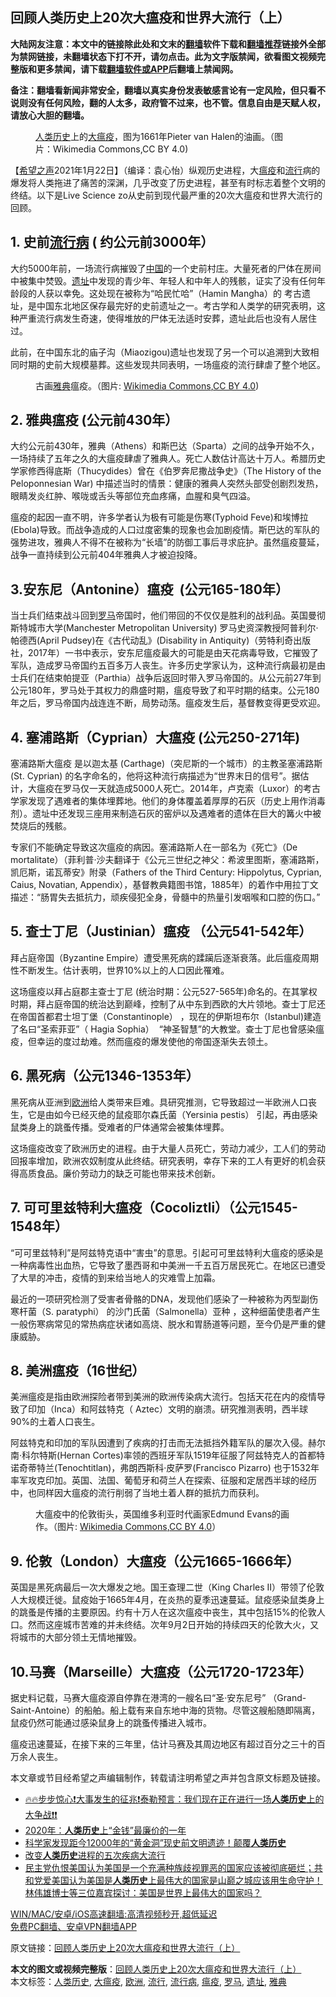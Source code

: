  <h2>回顾人类历史上20次大瘟疫和世界大流行（上）</h2> <p class="notice"><b>大陆网友注意：本文中的链接除此处和文末的<a href="https://github.com/bannedbook/fanqiang" >翻墙</a>软件下载和<a href="https://github.com/killgcd/justmysocks/blob/master/README.md">翻墙推荐</a>链接外全部为禁网链接，未翻墙状态下打不开，请勿点击。此为文字版禁闻，欲看图文视频完整版和更多禁闻，请下载<a href="https://github.com/bannedbook/fanqiang">翻墙软件或APP</a>后翻墙上禁闻网。</p><p>备注：翻墙看新闻非常安全，翻墙以真实身份发表敏感言论有一定风险，但只看不说则没有任何风险，翻的人太多，政府管不过来，也不管。信息自由是天赋人权，请放心大胆的翻墙。</b></p>  <div class="entry"> <figure><figcaption><a href="https://www.bannedbook.org/bnews/tag/%E4%BA%BA%E7%B1%BB%E5%8E%86%E5%8F%B2/" class="st_tag internal_tag" rel="tag" title="标签 人类历史 下的日志">人类历史</a>上的<a href="https://www.bannedbook.org/bnews/tag/%E5%A4%A7%E7%98%9F%E7%96%AB/" class="st_tag internal_tag" rel="tag" title="标签 大瘟疫 下的日志">大瘟疫</a>，图为1661年Pieter van Halen的油画。（图片：Wikimedia Commons,CC BY 4.0)</figcaption></figure> <p>【<span class='wp_keywordlink_affiliate'><a href="https://www.soundofhope.org" title="希望之声" target="_blank">希望之声</a></span>2021年1月22日】（编译：袁心怡）纵观历史进程，大<a href="https://www.bannedbook.org/bnews/tag/%e7%98%9f%e7%96%ab/" class="st_tag internal_tag" rel="tag" title="标签 瘟疫 下的日志">瘟疫</a>和<a href="https://www.bannedbook.org/bnews/tag/%E6%B5%81%E8%A1%8C/" class="st_tag internal_tag" rel="tag" title="标签 流行 下的日志">流行</a>病的爆发将人类拖进了痛苦的深渊，几乎改变了历史进程，甚至有时标志着整个文明的终结。以下是Live Science zo从史前到现代最严重的20次大瘟疫和世界大流行的回顾。</p> <h2>1. 史前<a href="https://www.bannedbook.org/bnews/tag/%E6%B5%81%E8%A1%8C%E7%97%85/" class="st_tag internal_tag" rel="tag" title="标签 流行病 下的日志">流行病</a> ( 约公元前3000年）</h2> <p>大约5000年前，一场流行病摧毁了<span class='wp_keywordlink_affiliate'><a href="https://www.bannedbook.org/" title="中国" target="_blank">中国</a></span>的一个史前村庄。大量死者的尸体在房间中被集中焚毁。<a href="https://www.bannedbook.org/bnews/tag/%E9%81%97%E5%9D%80/" class="st_tag internal_tag" rel="tag" title="标签 遗址 下的日志">遗址</a>中发现的青少年、年轻人和中年人的残骸，证实了没有任何年龄段的人获以幸免。这处现在被称为“哈民忙哈”（Hamin Mangha）的 考古遗址，是中国东北地区保存最完好的史前遗址之一。考古学和人类学的研究表明，这种严重流行病发生奇速，使得堆放的尸体无法适时安葬，遗址此后也没有人居住过。</p> <p>此前，在中国东北的庙子沟（Miaozigou)遗址也发现了另一个可以追溯到大致相同时期的史前大规模墓葬。这些发现共同表明，一场瘟疫的流行肆虐了整个地区。</p> <figure><figcaption>古画<a href="https://www.bannedbook.org/bnews/tag/%E9%9B%85%E5%85%B8/" class="st_tag internal_tag" rel="tag" title="标签 雅典 下的日志">雅典</a>瘟疫。（图片: <a target="_blank" href="https://commons.wikimedia.org/wiki/File:Oil_painting;_plague_at_Athens._Wellcome_M0008517.jpg">Wikimedia Commons</a>,<a href="https://creativecommons.org/licenses/by/4.0/deed.en">CC BY 4.0</a>)</figcaption></figure> <h2>2. 雅典瘟疫 (公元前430年）</h2> <p>大约公元前430年，雅典（Athens）和斯巴达（Sparta）之间的战争开始不久，一场持续了五年之久的大瘟疫肆虐了雅典人。死亡人数估计高达十万人。希腊历史学家修西得底斯（Thucydides）曾在《伯罗奔尼撒战争史》（The History of the Peloponnesian War) 中描述当时的情景：健康的雅典人突然头部受创剧烈发热，眼睛发炎红肿、喉咙或舌头等部位充血疼痛，血腥和臭气四溢。</p> <p>瘟疫的起因一直不明，许多学者认为极有可能是伤寒(Typhoid Feve)和埃博拉 (Ebola)导致。而战争造成的人口过度密集的现象也会加剧疫情。斯巴达的军队的强势进攻，雅典人不得不在被称为“长墙”的防御工事后寻求庇护。虽然瘟疫蔓延，战争一直持续到公元前404年雅典人才被迫投降。</p>  <h2>3.安东尼（Antonine）瘟疫  (公元165-180年）</h2> <p>当士兵们结束战斗回到<a href="https://www.bannedbook.org/bnews/tag/%e7%bd%97%e9%a9%ac/" class="st_tag internal_tag" rel="tag" title="标签 罗马 下的日志">罗马</a>帝国时，他们带回的不仅仅是胜利的战利品。英国曼彻斯特城市大学(Manchester Metropolitan University) 罗马史资深教授阿普利尔·帕德西(April Pudsey)在《古代动乱》(Disability in Antiquity)（劳特利奇出版社，2017年）一书中表示，安东尼瘟疫最大的可能是由天花病毒导致，它摧毁了军队，造成罗马帝国约五百多万人丧生。许多历史学家认为，这种流行病最初是由士兵们在结束帕提亚（Parthia）战争后返回时带入罗马帝国的。从公元前27年到公元180年，罗马处于其权力的鼎盛时期，瘟疫导致了和平时期的结束。公元180年之后，罗马帝国内战连连不断，局势动荡。瘟疫发生后，基督教变得更受欢迎。</p> <h2>4. 塞浦路斯（Cyprian）大瘟疫 (公元250-271年)</h2> <p>塞浦路斯大瘟疫 是以迦太基 (Carthage)（突尼斯的一个城市）的主教圣塞浦路斯(St. Cyprian) 的名字命名的，他将这种流行病描述为“世界末日的信号”。据估计，大瘟疫在罗马仅一天就造成5000人死亡。2014年，卢克索（Luxor）的考古学家发现了遇难者的集体埋葬地。他们的身体覆盖着厚厚的石灰（历史上用作消毒剂）。遗址中还发现三座用来制造石灰的窑炉以及遇难者的遗体在巨大的篝火中被焚烧后的残骸。</p> <p>专家们不能确定导致这次瘟疫的病因。塞浦路斯人在一部名为《死亡》（De mortalitate）（菲利普·沙夫翻译于《公元三世纪之神父：希波里图斯，塞浦路斯，凯厄斯，诺瓦蒂安》附录（Fathers of the Third Century: Hippolytus, Cyprian, Caius, Novatian, Appendix），基督教典籍图书馆，1885年）的着作中用拉丁文描述：“肠胃失去抵抗力，顽疾侵犯全身，骨髓中的热量引发咽喉和口腔的伤口。”</p> <h2>5. 查士丁尼（Justinian）瘟疫 （公元541-542年）</h2> <p>拜占庭帝国（Byzantine Empire）遭受黑死病的蹂躏后逐渐衰落。此后瘟疫周期性不断发生。估计表明，世界10%以上的人口因此罹难。</p> <p>这场瘟疫以拜占庭郡主查士丁尼 (统治时期：公元527-565年)命名的。在其掌权时期，拜占庭帝国的统治达到巅峰，控制了从中东到西欧的大片领地。查士丁尼还在帝国首都君士坦丁堡（Constantinople） ，现在的伊斯坦布尔（Istanbul)建造了名曰“圣索菲亚”（ Hagia Sophia）  “神圣智慧”的大教堂。查士丁尼也曾感染瘟疫，但幸运的度过劫难。然而瘟疫的爆发使他的帝国逐渐失去领土。</p>  <h2>6. 黑死病（公元1346-1353年）</h2> <p>黑死病从亚洲到<a href="https://www.bannedbook.org/bnews/tag/%e6%ac%a7%e6%b4%b2/" class="st_tag internal_tag" rel="tag" title="标签 欧洲 下的日志">欧洲</a>给人类带来巨难。具研究推测，它导致超过一半欧洲人口丧生，它是由如今已经灭绝的鼠疫耶尔森氏菌（Yersinia pestis） 引起，再由感染鼠类身上的跳蚤传播。受难者的尸体通常会被集体埋葬。</p> <p>这场瘟疫改变了欧洲历史的进程。由于大量人员死亡，劳动力减少，工人们的劳动回报率增加，欧洲农奴制度从此终结。研究表明，幸存下来的工人有更好的机会获得高质食品。廉价劳动力的缺乏可能也带来技术创新。</p> <h2>7. 可可里兹特利大瘟疫（Cocoliztli）（公元1545-1548年）</h2> <p>“可可里兹特利”是阿兹特克语中“害虫”的意思。引起可可里兹特利大瘟疫的感染是一种病毒性出血热，它导致了墨西哥和中美洲一千五百万居民死亡。在地区已遭受了大旱的冲击，疫情的到来给当地人的灾难雪上加霜。</p> <p>最近的一项研究检测了受害者骨骼的DNA，发现他们感染了一种被称为丙型副伤寒杆菌（S. paratyphi） 的沙门氏菌（Salmonella）亚种 ，这种细菌使患者产生一般伤寒病常见的常热病症状诸如高烧、脱水和胃肠道等问题，至今仍是严重的健康威胁。</p> <h2>8. 美洲瘟疫（16世纪）</h2> <p>美洲瘟疫是指由欧洲探险者带到美洲的欧洲传染病大流行。包括天花在内的疫情导致了印加（Inca）和阿兹特克（ Aztec）文明的崩溃。研究推测表明，西半球90%的土着人口丧生。</p>  <p>阿兹特克和印加的军队因遭到了疾病的打击而无法抵挡外籍军队的屡次入侵。赫尔南·科尔特斯(Hernan Cortes)率领的西班牙军队1519年征服了阿兹特克人的首都特诺奇蒂特兰(Tenochtitlan)，弗朗西斯科·皮萨罗(Francisco Pizarro) 也于1532年率军攻克印加。英国、法国、葡萄牙和荷兰人在探索、征服和定居西半球的经历中，也同样因大瘟疫的流行削弱了当地土着人群的抵抗力而获利。</p> <figure><figcaption>大瘟疫中的伦敦街头，英国维多利亚时代画家Edmund Evans的画作。（图片: <a target="_blank" href="https://commons.wikimedia.org/wiki/File:A_street_during_the_plague_in_London_with_a_death_cart_and_m_Wellcome_V0010604.jpg">Wikimedia Commons</a>,<a href="https://creativecommons.org/licenses/by/4.0/deed.en">CC BY 4.0</a>）</figcaption></figure> <h2>9. 伦敦（London）大瘟疫（公元1665-1666年）</h2> <p>英国是黑死病最后一次大爆发之地。国王查理二世（King Charles II）带领了伦敦人大规模迁徙。鼠疫始于1665年4月，在炎热的夏季迅速蔓延。鼠疫感染鼠类身上的跳蚤是传播的主要原因。约有十万人在这次瘟疫中丧生，其中包括15%的伦敦人口。然而这座城市苦难的并未终结。次年9月2日开始的持续四天的伦敦大火，又将城市的大部分领土无情地摧毁。</p> <h2>10.马赛（Marseille）大瘟疫（公元1720-1723年）</h2> <p>据史料记载，马赛大瘟疫源自停靠在港湾的一艘名曰“圣·安东尼号” （Grand-Saint-Antoine）的船舶。船上载有来自东地中海的货物。尽管这艘船随即隔离，鼠疫仍然可能通过感染鼠身上的跳蚤传播进入城市。</p> <p>瘟疫迅速蔓延，在接下来的三年里，估计马赛及其周边地区有超过百分之三十的百万余人丧生。</p> <p>本文章或节目经希望之声编辑制作，转载请注明希望之声并包含原文标题及链接。</p>  <ul class='op-related-articles' title='相关阅读'> <li><a href='https://www.bannedbook.org/bnews/cbnews/20210119/1470655.html' target='_blank'>🔥🔥步步惊心❗大事发生的征兆❗泰勒预言：我们现在正在进行一场<b>人类历史</b>上的大争战❗❗</a></li> <li><a href='https://www.bannedbook.org/bnews/cnnews/20210102/1459731.html' target='_blank'>2020年：<b>人类历史</b>上“金钱”最廉价的一年</a></li> <li><a href='https://www.bannedbook.org/bnews/comments/20201002/1406592.html' target='_blank'>科学家发现距今12000年的“黄金洞”现史前文明遗迹！颠覆<b>人类历史</b></a></li> <li><a href='https://www.bannedbook.org/bnews/lifebaike/20200927/1403866.html' target='_blank'>改变<b>人类历史</b>进程的五次疾病大流行</a></li> <li><a href='https://www.bannedbook.org/bnews/bannedvideo/20200831/1394026.html' target='_blank'>民主党仇恨美国认为美国是一个充满种族歧视罪恶的国家应该被彻底砸烂；共和党爱美国认为美国是<b>人类历史</b>上最伟大的国家是山巅之城应该用生命守护！林伟雄博士等三位嘉宾探讨：美国是世界上最伟大的国家吗？</a></li> </ul> <p class="texttj"> <a href="https://github.com/bannedbook/fanqiang/wiki/V2ray%E6%9C%BA%E5%9C%BA" target="_blank">WIN/MAC/安卓/iOS高速翻墙:高清视频秒开,超低延迟</a><br/> <a href="https://github.com/bannedbook/fanqiang/wiki/%E7%A6%81%E9%97%BB%E7%BD%91%E5%AE%89%E5%8D%93%E7%BF%BB%E5%A2%99%E6%96%B0%E9%97%BBAPP" target="_blank">免费PC翻墙、安卓VPN翻墙APP</a></p><p>原文链接：<a class="src_link"  href="https://www.soundofhope.org/post/466664" target="_blank">回顾人类历史上20次大瘟疫和世界大流行（上）</a></p><a name='sharetosocial'></a>       <div><b>本文的图文或视频完整版</b>：<a href='https://www.bannedbook.org/bnews/comments/20210123/1473134.html'>回顾人类历史上20次大瘟疫和世界大流行（上）</a></div>  </div><!--END ENTRY--> <div class="postfooter"> <div>本文标签：<a href="https://www.bannedbook.org/bnews/tag/%E4%BA%BA%E7%B1%BB%E5%8E%86%E5%8F%B2/" rel="tag">人类历史</a>, <a href="https://www.bannedbook.org/bnews/tag/%E5%A4%A7%E7%98%9F%E7%96%AB/" rel="tag">大瘟疫</a>, <a href="https://www.bannedbook.org/bnews/tag/%e6%ac%a7%e6%b4%b2/" rel="tag">欧洲</a>, <a href="https://www.bannedbook.org/bnews/tag/%E6%B5%81%E8%A1%8C/" rel="tag">流行</a>, <a href="https://www.bannedbook.org/bnews/tag/%E6%B5%81%E8%A1%8C%E7%97%85/" rel="tag">流行病</a>, <a href="https://www.bannedbook.org/bnews/tag/%e7%98%9f%e7%96%ab/" rel="tag">瘟疫</a>, <a href="https://www.bannedbook.org/bnews/tag/%e7%bd%97%e9%a9%ac/" rel="tag">罗马</a>, <a href="https://www.bannedbook.org/bnews/tag/%E9%81%97%E5%9D%80/" rel="tag">遗址</a>, <a href="https://www.bannedbook.org/bnews/tag/%E9%9B%85%E5%85%B8/" rel="tag">雅典</a></div>  </div><!--END POSTFOOTER--> 